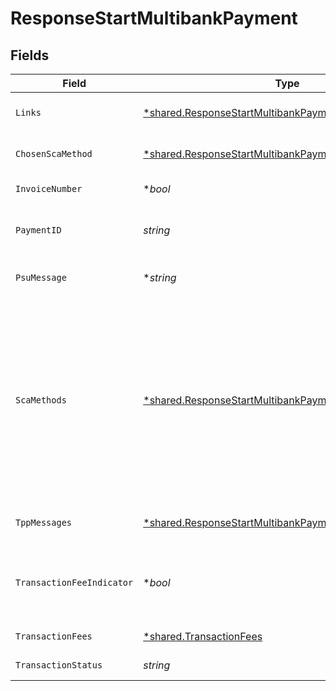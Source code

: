 # ResponseStartMultibankPayment


## Fields

| Field                                                                                                                                                                                                                                                                                                       | Type                                                                                                                                                                                                                                                                                                        | Required                                                                                                                                                                                                                                                                                                    | Description                                                                                                                                                                                                                                                                                                 | Example                                                                                                                                                                                                                                                                                                     |
| ----------------------------------------------------------------------------------------------------------------------------------------------------------------------------------------------------------------------------------------------------------------------------------------------------------- | ----------------------------------------------------------------------------------------------------------------------------------------------------------------------------------------------------------------------------------------------------------------------------------------------------------- | ----------------------------------------------------------------------------------------------------------------------------------------------------------------------------------------------------------------------------------------------------------------------------------------------------------- | ----------------------------------------------------------------------------------------------------------------------------------------------------------------------------------------------------------------------------------------------------------------------------------------------------------- | ----------------------------------------------------------------------------------------------------------------------------------------------------------------------------------------------------------------------------------------------------------------------------------------------------------- |
| `Links`                                                                                                                                                                                                                                                                                                     | [*shared.ResponseStartMultibankPaymentLinks](../../models/shared/responsestartmultibankpaymentlinks.md)                                                                                                                                                                                                     | :heavy_minus_sign:                                                                                                                                                                                                                                                                                          | Lista de hipervínculos para ser reconocidos por el TPP                                                                                                                                                                                                                                                      |                                                                                                                                                                                                                                                                                                             |
| `ChosenScaMethod`                                                                                                                                                                                                                                                                                           | [*shared.ResponseStartMultibankPaymentChosenScaMethod](../../models/shared/responsestartmultibankpaymentchosenscamethod.md)                                                                                                                                                                                 | :heavy_minus_sign:                                                                                                                                                                                                                                                                                          | NO SOPORTADO EN ESTA VERSIÓN. SOLO EMBEBIDO                                                                                                                                                                                                                                                                 |                                                                                                                                                                                                                                                                                                             |
| `InvoiceNumber`                                                                                                                                                                                                                                                                                             | **bool*                                                                                                                                                                                                                                                                                                     | :heavy_minus_sign:                                                                                                                                                                                                                                                                                          | Número de factura/recibo                                                                                                                                                                                                                                                                                    | false                                                                                                                                                                                                                                                                                                       |
| `PaymentID`                                                                                                                                                                                                                                                                                                 | *string*                                                                                                                                                                                                                                                                                                    | :heavy_check_mark:                                                                                                                                                                                                                                                                                          | Identificador del recurso que referencia a la iniciación de pago.                                                                                                                                                                                                                                           | 1b3ab8e8-0fd5-43d2-946e-d75958b172e7                                                                                                                                                                                                                                                                        |
| `PsuMessage`                                                                                                                                                                                                                                                                                                | **string*                                                                                                                                                                                                                                                                                                   | :heavy_minus_sign:                                                                                                                                                                                                                                                                                          | Texto enviado al TPP a través del HUB para ser mostrado al PSU.                                                                                                                                                                                                                                             | Mensaje de ejemplo                                                                                                                                                                                                                                                                                          |
| `ScaMethods`                                                                                                                                                                                                                                                                                                | [*shared.ResponseStartMultibankPaymentScaMethods](../../models/shared/responsestartmultibankpaymentscamethods.md)                                                                                                                                                                                           | :heavy_minus_sign:                                                                                                                                                                                                                                                                                          | Este elemento es contenido si SCA es requerido y si el PSU puede elegir entre diferentes métodos de autenticación. Si este dato es contenido también se informará el link "selectAuthenticationM ethod”. Estos métodos deberán ser presentados al PSU. Nota: Solo si ASPSP soporta selección del método SCA |                                                                                                                                                                                                                                                                                                             |
| `TppMessages`                                                                                                                                                                                                                                                                                               | [*shared.ResponseStartMultibankPaymentTppMessages](../../models/shared/responsestartmultibankpaymenttppmessages.md)                                                                                                                                                                                         | :heavy_minus_sign:                                                                                                                                                                                                                                                                                          | Mensaje para el TPP enviado a través del HUB.                                                                                                                                                                                                                                                               |                                                                                                                                                                                                                                                                                                             |
| `TransactionFeeIndicator`                                                                                                                                                                                                                                                                                   | **bool*                                                                                                                                                                                                                                                                                                     | :heavy_minus_sign:                                                                                                                                                                                                                                                                                          | Si es igual a "true", la transacción implicará una comisión según el ASPSP o según lo acordado entre ASPSP y PSU.                                                                                                                                                                                           | false                                                                                                                                                                                                                                                                                                       |
| `TransactionFees`                                                                                                                                                                                                                                                                                           | [*shared.TransactionFees](../../models/shared/transactionfees.md)                                                                                                                                                                                                                                           | :heavy_minus_sign:                                                                                                                                                                                                                                                                                          | Comisiones asociadas al pago.                                                                                                                                                                                                                                                                               |                                                                                                                                                                                                                                                                                                             |
| `TransactionStatus`                                                                                                                                                                                                                                                                                         | *string*                                                                                                                                                                                                                                                                                                    | :heavy_check_mark:                                                                                                                                                                                                                                                                                          | Estado de la transacción.                                                                                                                                                                                                                                                                                   | RCVD                                                                                                                                                                                                                                                                                                        |